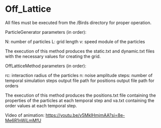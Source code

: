 # Off_Lattice
All files must be executed from the /Birds directory for proper operation.

ParticleGenerator parameters (in order):

N: number of particles
L: grid length
v: speed module of the particles

The execution of this method produces the static.txt and dynamic.txt files with the necessary values for creating the grid.

OffLatticeMethod parameters (in order):

rc: interaction radius of the particles
n: noise amplitude
steps: number of temporal simulation steps
output file path for positions
output file path for orders

The execution of this method produces the positions.txt file containing the properties of the particles at each temporal step and va.txt containing the order values at each temporal step.

Video of animation:
https://youtu.be/v5MkIHmjmAA?si=8e-Me6R1nWiLmMfU
